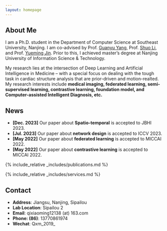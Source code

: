 ```yaml
---
layout: homepage
---
```


## About Me

I am a Ph.D. student in the Department of Computer Science at Southeast University, Nanjing. I am co-advised by Prof. [Guanyu Yang](https://cse.seu.edu.cn/2019/0103/c23024a257233/page.htm), Prof. [Shuo Li](http://digitalimaginggroup.ca/members/shuo.php), and Prof. [Yueming Jin](https://yuemingjin.github.io/). Prior to this, I achieved master’s degree at Nanjing University of Information Science & Technology. 

My research lies at the intersection of Deep Learning and Artificial Intelligence in Medicine – with a special focus on dealing with the tough task in cardiac structure analysis that are prior-driven and motion-realted. My research interests include **medical imaging, federated learning, semi-supervised learning, contrastive learning, foundation model, and Computer-assisted Intelligent Diagnosis, etc.**

## News

- **[Dec. 2023]** Our paper about **Spatio-temporal** is accepted to JBHI 2023.
- **[Jul. 2023]** Our paper about **network design** is accepted to ICCV 2023.
- **[May 2022]** Our paper about **federated learning** is accepted to MICCAI 2022.
- **[May 2022]** Our paper about **contrastive learning** is accepted to MICCAI 2022.


{% include_relative _includes/publications.md %}

{% include_relative _includes/services.md %}

## Contact
- **Address**: Jiangsu, Nanjing, Sipailou
- **Lab Location**: Sipailou 2
- **Email**: qixiaoming12138 (at) 163.com
- **Phone: (86)**: 13770861974
- **Wechat**: Qxm_2019_
